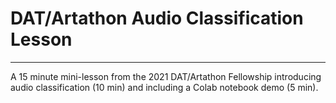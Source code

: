 # DAT/Artathon Audio Classification Lesson

---

A 15 minute mini-lesson from the 2021 DAT/Artathon Fellowship introducing audio classification (10 min) and including a Colab notebook demo (5 min). 

